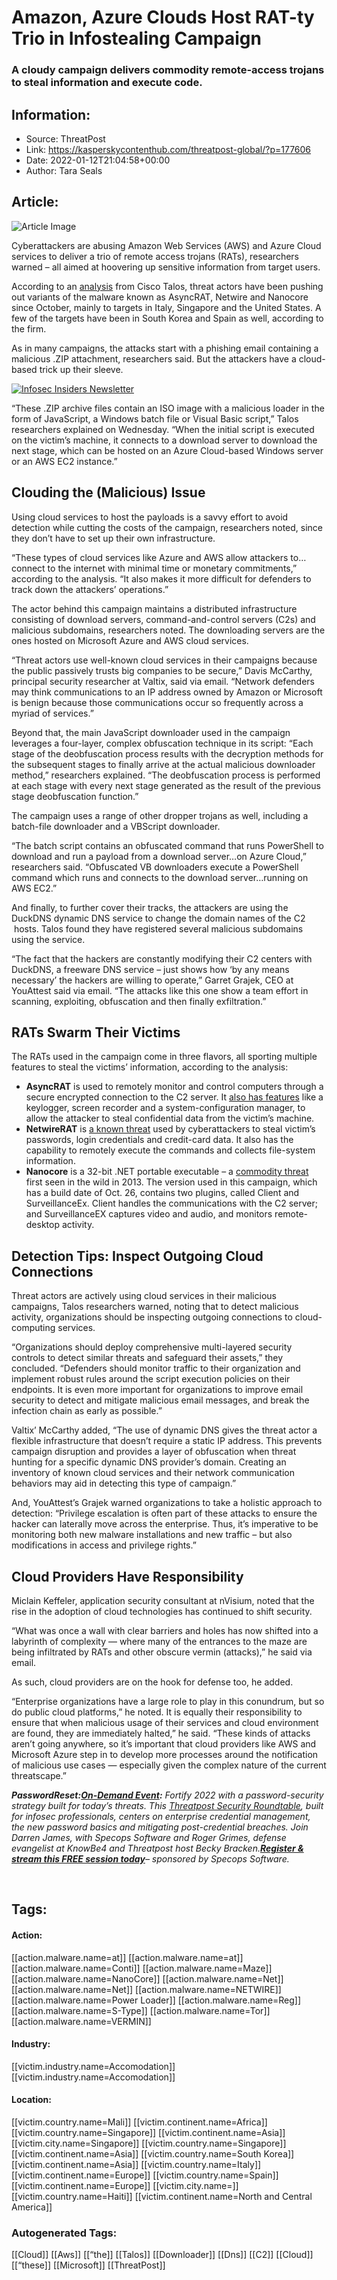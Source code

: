 # Amazon, Azure Clouds Host RAT-ty Trio in Infostealing Campaign
### A cloudy campaign delivers commodity remote-access trojans to steal information and execute code.

## Information:
+ Source: ThreatPost
+ Link: https://kasperskycontenthub.com/threatpost-global/?p=177606
+ Date: 2022-01-12T21:04:58+00:00
+ Author: Tara Seals


## Article:
![Article Image](https://media.threatpost.com/wp-content/uploads/sites/103/2022/01/12150239/RATs2-e1642017822522.jpg)

Cyberattackers are abusing Amazon Web Services (AWS) and Azure Cloud services to deliver a trio of remote access trojans (RATs), researchers warned – all aimed at hoovering up sensitive information from target users.


According to an [analysis](https://blog.talosintelligence.com/2022/01/nanocore-netwire-and-asyncrat-spreading.html) from Cisco Talos, threat actors have been pushing out variants of the malware known as AsyncRAT, Netwire and Nanocore since October, mainly to targets in Italy, Singapore and the United States. A few of the targets have been in South Korea and Spain as well, according to the firm.


As in many campaigns, the attacks start with a phishing email containing a malicious .ZIP attachment, researchers said. But the attackers have a cloud-based trick up their sleeve.


[![Infosec Insiders Newsletter](https://media.threatpost.com/wp-content/uploads/sites/103/2021/07/10165815/infosec_insiders_in_article_promo.png)](https://threatpost.com/infosec-insider-subscription-page/?utm_source=ART&utm_medium=ART&utm_campaign=InfosecInsiders_Newsletter_Promo/)


“These .ZIP archive files contain an ISO image with a malicious loader in the form of JavaScript, a Windows batch file or Visual Basic script,” Talos researchers explained on Wednesday. “When the initial script is executed on the victim’s machine, it connects to a download server to download the next stage, which can be hosted on an Azure Cloud-based Windows server or an AWS EC2 instance.”


**Clouding the (Malicious) Issue**
----------------------------------


Using cloud services to host the payloads is a savvy effort to avoid detection while cutting the costs of the campaign, researchers noted, since they don’t have to set up their own infrastructure.


“These types of cloud services like Azure and AWS allow attackers to…connect to the internet with minimal time or monetary commitments,” according to the analysis. “It also makes it more difficult for defenders to track down the attackers’ operations.”


The actor behind this campaign maintains a distributed infrastructure consisting of download servers, command-and-control servers (C2s) and malicious subdomains, researchers noted. The downloading servers are the ones hosted on Microsoft Azure and AWS cloud services.


“Threat actors use well-known cloud services in their campaigns because the public passively trusts big companies to be secure,” Davis McCarthy, principal security researcher at Valtix, said via email. “Network defenders may think communications to an IP address owned by Amazon or Microsoft is benign because those communications occur so frequently across a myriad of services.”


Beyond that, the main JavaScript downloader used in the campaign leverages a four-layer, complex obfuscation technique in its script: “Each stage of the deobfuscation process results with the decryption methods for the subsequent stages to finally arrive at the actual malicious downloader method,” researchers explained. “The deobfuscation process is performed at each stage with every next stage generated as the result of the previous stage deobfuscation function.”


The campaign uses a range of other dropper trojans as well, including a batch-file downloader and a VBScript downloader.


“The batch script contains an obfuscated command that runs PowerShell to download and run a payload from a download server…on Azure Cloud,” researchers said. “Obfuscated VB downloaders execute a PowerShell command which runs and connects to the download server…running on AWS EC2.”


And finally, to further cover their tracks, the attackers are using the DuckDNS dynamic DNS service to change the domain names of the C2  hosts. Talos found they have registered several malicious subdomains using the service.


“The fact that the hackers are constantly modifying their C2 centers with DuckDNS, a freeware DNS service – just shows how ‘by any means necessary’ the hackers are willing to operate,” Garret Grajek, CEO at YouAttest said via email. “The attacks like this one show a team effort in scanning, exploiting, obfuscation and then finally exfiltration.”


**RATs Swarm Their Victims**
----------------------------


The RATs used in the campaign come in three flavors, all sporting multiple features to steal the victims’ information, according to the analysis:


* **AsyncRAT** is used to remotely monitor and control computers through a secure encrypted connection to the C2 server. It [also has features](https://threatpost.com/loader-aviation-spy-rats/166133/) like a keylogger, screen recorder and a system-configuration manager, to allow the attacker to steal confidential data from the victim’s machine.
* **NetwireRAT** is [a known threat](https://threatpost.com/taxpayers-targeted-with-improved-netwire-rat-variant/154830/) used by cyberattackers to steal victim’s passwords, login credentials and credit-card data. It also has the capability to remotely execute the commands and collects file-system information.
* **Nanocore** is a 32-bit .NET portable executable – a [commodity threat](https://threatpost.com/nanocore-rat-email-defenses-zipx/164701/) first seen in the wild in 2013. The version used in this campaign, which has a build date of Oct. 26, contains two plugins, called Client and SurveillanceEx. Client handles the communications with the C2 server; and SurveillanceEX captures video and audio, and monitors remote-desktop activity.


**Detection Tips: Inspect Outgoing Cloud Connections**
------------------------------------------------------


Threat actors are actively using cloud services in their malicious campaigns, Talos researchers warned, noting that to detect malicious activity, organizations should be inspecting outgoing connections to cloud-computing services.


“Organizations should deploy comprehensive multi-layered security controls to detect similar threats and safeguard their assets,” they concluded. “Defenders should monitor traffic to their organization and implement robust rules around the script execution policies on their endpoints. It is even more important for organizations to improve email security to detect and mitigate malicious email messages, and break the infection chain as early as possible.”


Valtix’ McCarthy added, “The use of dynamic DNS gives the threat actor a flexible infrastructure that doesn’t require a static IP address. This prevents campaign disruption and provides a layer of obfuscation when threat hunting for a specific dynamic DNS provider’s domain. Creating an inventory of known cloud services and their network communication behaviors may aid in detecting this type of campaign.”


And, YouAttest’s Grajek warned organizations to take a holistic approach to detection: “Privilege escalation is often part of these attacks to ensure the hacker can laterally move across the enterprise. Thus, it’s imperative to be monitoring both new malware installations and new traffic – but also modifications in access and privilege rights.”


**Cloud Providers Have Responsibility**
---------------------------------------


Miclain Keffeler, application security consultant at nVisium, noted that the rise in the adoption of cloud technologies has continued to shift security.


“What was once a wall with clear barriers and holes has now shifted into a labyrinth of complexity — where many of the entrances to the maze are being infiltrated by RATs and other obscure vermin (attacks),” he said via email.


As such, cloud providers are on the hook for defense too, he added.


“Enterprise organizations have a large role to play in this conundrum, but so do public cloud platforms,” he noted. It is equally their responsibility to ensure that when malicious usage of their services and cloud environment are found, they are immediately halted,” he said. “These kinds of attacks aren’t going anywhere, so it’s important that cloud providers like AWS and Microsoft Azure step in to develop more processes around the notification of malicious use cases — especially given the complex nature of the current threatscape.”


***Password******Reset:******[On-Demand Event](https://threatpost.com/webinars/password-reset-claiming-control-of-credentials-to-stop-attacks/):*** *Fortify 2022 with a password-security strategy built for today’s threats. This [Threatpost Security Roundtable](https://threatpost.com/webinars/password-reset-claiming-control-of-credentials-to-stop-attacks/), built for infosec professionals, centers on enterprise credential management, the new password basics and mitigating post-credential breaches. Join Darren James, with Specops Software and Roger Grimes, defense evangelist at KnowBe4 and Threatpost host Becky Bracken.****[Register & stream this FREE session today](https://threatpost.com/webinars/password-reset-claiming-control-of-credentials-to-stop-attacks/)****– sponsored by Specops Software.*


 





## Tags:

#### Action:
[[action.malware.name=at]] [[action.malware.name=at]] [[action.malware.name=Conti]] [[action.malware.name=Maze]] [[action.malware.name=NanoCore]] [[action.malware.name=Net]] [[action.malware.name=Net]] [[action.malware.name=NETWIRE]] [[action.malware.name=Power Loader]] [[action.malware.name=Reg]] [[action.malware.name=S-Type]] [[action.malware.name=Tor]] [[action.malware.name=VERMIN]]

#### Industry:
[[victim.industry.name=Accomodation]] [[victim.industry.name=Accomodation]]

#### Location:
[[victim.country.name=Mali]] [[victim.continent.name=Africa]] [[victim.country.name=Singapore]] [[victim.continent.name=Asia]] [[victim.city.name=Singapore]] [[victim.country.name=Singapore]] [[victim.continent.name=Asia]] [[victim.country.name=South Korea]] [[victim.continent.name=Asia]] [[victim.country.name=Italy]] [[victim.continent.name=Europe]] [[victim.country.name=Spain]] [[victim.continent.name=Europe]] [[victim.city.name=]] [[victim.country.name=Haiti]] [[victim.continent.name=North and Central America]]

### Autogenerated Tags:
[[Cloud]] [[Aws]] [[“the]] [[Talos]] [[Downloader]] [[Dns]] [[C2]] [[Cloud]] [[“these]] [[Microsoft]] [[ThreatPost]]

